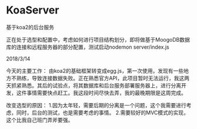 # KoaServer
基于koa2的后台服务

正在处于选型和配置中，考虑如何进行项目结构划分，即将做基于MoogoDB数据库的连接和远程服务器的部分配置，测试启动nodemon server/index.js

2018/3/14

今天的主要工作： 由koa2的基础框架转变成egg.js，第一次使用，发现有一些地方不熟练，导致连接数据失败。正在熟悉官方API，此项目暂时无法运行，我这两天抓紧熟悉。其后的试验点，将其数据库和后台服务部署服务器上，进行分离开发，这件事情需要快点赶工。我这段时间尽快去弄，我的最晚期限是这周完成。


改变选型的原因：
  1.因为太年轻，需要后期的分离是一个问题，这个我需要进行考虑，同时，后台的测试，也是需要考虑的事情。
  2.需要较好的MVC模式的实现，这个比我自己班门弄斧要强。
